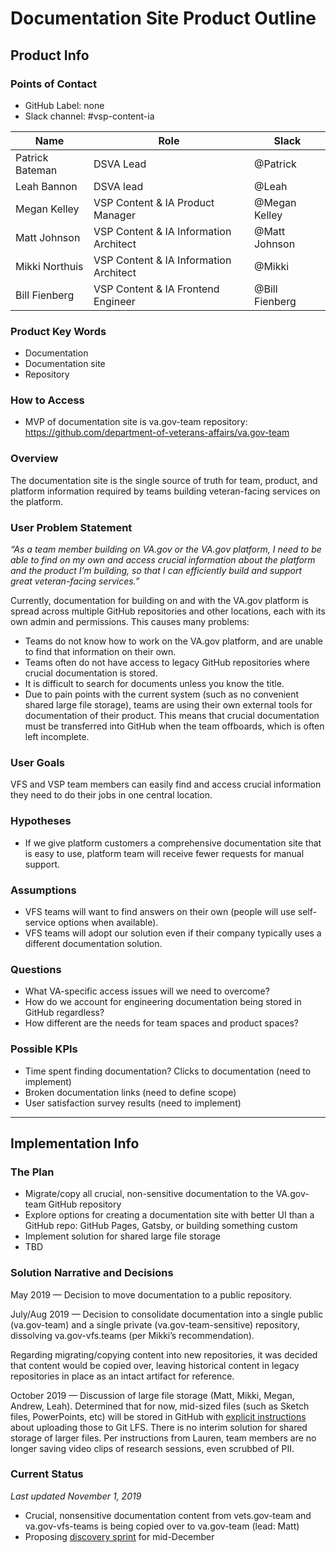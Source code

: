 
# Documentation Site Product Outline
## Product Info
### Points of Contact
- GitHub Label: none
- Slack channel: #vsp-content-ia

|Name|Role|Slack|
|----|----|-----|
|Patrick Bateman | DSVA Lead| @Patrick |
|Leah Bannon | DSVA lead| @Leah|
|Megan Kelley | VSP Content & IA Product Manager| @Megan Kelley|
|Matt Johnson | VSP Content & IA Information Architect | @Matt Johnson|
|Mikki Northuis | VSP Content & IA Information Architect |@Mikki|
|Bill Fienberg | VSP Content & IA Frontend Engineer | @Bill Fienberg|

### Product Key Words
- Documentation
- Documentation site
- Repository 

### How to Access
- MVP of documentation site is va.gov-team repository: https://github.com/department-of-veterans-affairs/va.gov-team

### Overview
The documentation site is the single source of truth for team, product, and platform information required by teams building veteran-facing services on the platform. 

### User Problem Statement 
_“As a team member building on VA.gov or the VA.gov platform, I need to be able to find on my own and access crucial information about the platform and the product I’m building, so that I can efficiently build and support great veteran-facing services.”_

Currently, documentation for building on and with the VA.gov platform is spread across multiple GitHub repositories and other locations, each with its own admin and permissions. This causes many problems: 
- Teams do not know how to work on the VA.gov platform, and are unable to find that information on their own. 
- Teams often do not have access to legacy GitHub repositories where crucial documentation is stored.
- It is difficult to search for documents unless you know the title.
- Due to pain points with the current system (such as no convenient shared large file storage), teams are using their own external tools for documentation of their product. This means that crucial documentation must be transferred into GitHub when the team offboards, which is often left incomplete.

### User Goals
VFS and VSP team members can easily find and access crucial information they need to do their jobs in one central location.

### Hypotheses
- If we give platform customers a comprehensive documentation site that is easy to use, platform team will receive fewer requests for manual support.

### Assumptions
- VFS teams will want to find answers on their own (people will use self-service options when available).
- VFS teams will adopt our solution even if their company typically uses a different documentation solution.

### Questions
- What VA-specific access issues will we need to overcome?
- How do we account for engineering documentation being stored in GitHub regardless? 
- How different are the needs for team spaces and product spaces?

### Possible KPIs 
- Time spent finding documentation? Clicks to documentation (need to implement)
- Broken documentation links (need to define scope)
- User satisfaction survey results (need to implement)

---

## Implementation Info
### The Plan
- Migrate/copy all crucial, non-sensitive documentation to the VA.gov-team GitHub repository
- Explore options for creating a documentation site with better UI than a GitHub repo: GitHub Pages, Gatsby, or building something custom
- Implement solution for shared large file storage
- TBD

### Solution Narrative and Decisions

May 2019 — Decision to move documentation to a public repository.

July/Aug 2019 — Decision to consolidate documentation into a single public (va.gov-team) and a single private (va.gov-team-sensitive) repository, dissolving va.gov-vfs.teams (per Mikki’s recommendation).

Regarding migrating/copying content into new repositories, it was decided that content would be copied over, leaving historical content in legacy repositories in place as an intact artifact for reference. 

October 2019 — Discussion of large file storage (Matt, Mikki, Megan, Andrew, Leah). Determined that for now, mid-sized files (such as Sketch files, PowerPoints, etc) will be stored in GitHub with [explicit instructions](https://github.com/department-of-veterans-affairs/va.gov-team/blob/master/platform/working-with-vsp/onboarding/repo-guidelines.md#file-storage-and-large-files) about uploading those to Git LFS. There is no interim solution for shared storage of larger files. Per instructions from Lauren, team members are no longer saving video clips of research sessions, even scrubbed of PII.

### Current Status 
_Last updated November 1, 2019_
- Crucial, nonsensitive documentation content from vets.gov-team and va.gov-vfs-teams is being copied over to va.gov-team (lead: Matt)
- Proposing [discovery sprint](https://app.zenhub.com/workspaces/vsp-5cedc9cce6e3335dc5a49fc4/issues/department-of-veterans-affairs/va.gov-team/2227) for mid-December
